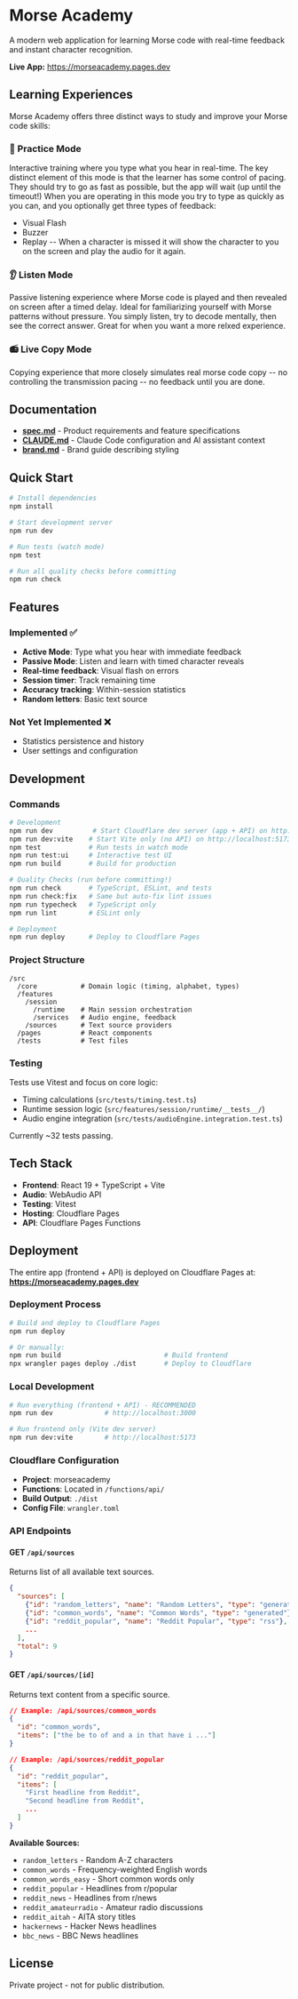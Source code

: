 # Morse Academy

A modern web application for learning Morse code with real-time feedback and instant character recognition.

**Live App:** https://morseacademy.pages.dev

## Learning Experiences

Morse Academy offers three distinct ways to study and improve your Morse code skills:

### 🎯 Practice Mode
Interactive training where you type what you hear in real-time. The key distinct element of this mode is that the learner has some control of pacing. They should try to go as fast as possible, but the app will wait (up until the timeout!)
When you are operating in this mode you try to type as quickly as you can, and you optionally get three types of feedback:
- Visual Flash
- Buzzer
- Replay -- When a character is missed it will show the character to you on the screen and play the audio for it again.

### 👂 Listen Mode
Passive listening experience where Morse code is played and then revealed on screen after a timed delay. Ideal for familiarizing yourself with Morse patterns without pressure. You simply listen, try to decode mentally, then see the correct answer. Great for when you want a more relxed experience. 

### 📻 Live Copy Mode
Copying experience that more closely simulates real morse code copy -- no controlling the transmission pacing -- no feedback until you are done.

## Documentation

- **[spec.md](spec.md)** - Product requirements and feature specifications
- **[CLAUDE.md](CLAUDE.md)** - Claude Code configuration and AI assistant context
- **[brand.md](brand.md)** - Brand guide describing styling 

## Quick Start

```bash
# Install dependencies
npm install

# Start development server
npm run dev

# Run tests (watch mode)
npm test

# Run all quality checks before committing
npm run check
```

## Features

### Implemented ✅
- **Active Mode**: Type what you hear with immediate feedback
- **Passive Mode**: Listen and learn with timed character reveals
- **Real-time feedback**: Visual flash on errors
- **Session timer**: Track remaining time
- **Accuracy tracking**: Within-session statistics
- **Random letters**: Basic text source

### Not Yet Implemented ❌
- Statistics persistence and history
- User settings and configuration

## Development

### Commands

```bash
# Development
npm run dev          # Start Cloudflare dev server (app + API) on http://localhost:3000
npm run dev:vite    # Start Vite only (no API) on http://localhost:5173
npm test            # Run tests in watch mode
npm run test:ui     # Interactive test UI
npm run build       # Build for production

# Quality Checks (run before committing!)
npm run check       # TypeScript, ESLint, and tests
npm run check:fix   # Same but auto-fix lint issues
npm run typecheck   # TypeScript only
npm run lint        # ESLint only

# Deployment
npm run deploy      # Deploy to Cloudflare Pages
```

### Project Structure

```
/src
  /core           # Domain logic (timing, alphabet, types)
  /features
    /session
      /runtime    # Main session orchestration
      /services   # Audio engine, feedback
    /sources      # Text source providers
  /pages          # React components
  /tests          # Test files
```

### Testing

Tests use Vitest and focus on core logic:
- Timing calculations (`src/tests/timing.test.ts`)
- Runtime session logic (`src/features/session/runtime/__tests__/`)
- Audio engine integration (`src/tests/audioEngine.integration.test.ts`)

Currently ~32 tests passing.

## Tech Stack

- **Frontend**: React 19 + TypeScript + Vite
- **Audio**: WebAudio API
- **Testing**: Vitest
- **Hosting**: Cloudflare Pages
- **API**: Cloudflare Pages Functions

## Deployment

The entire app (frontend + API) is deployed on Cloudflare Pages at:
**https://morseacademy.pages.dev**

### Deployment Process

```bash
# Build and deploy to Cloudflare Pages
npm run deploy

# Or manually:
npm run build                          # Build frontend
npx wrangler pages deploy ./dist       # Deploy to Cloudflare
```

### Local Development

```bash
# Run everything (frontend + API) - RECOMMENDED
npm run dev             # http://localhost:3000

# Run frontend only (Vite dev server)
npm run dev:vite        # http://localhost:5173
```

### Cloudflare Configuration

- **Project**: morseacademy
- **Functions**: Located in `/functions/api/`
- **Build Output**: `./dist`
- **Config File**: `wrangler.toml`

### API Endpoints

#### GET `/api/sources`
Returns list of all available text sources.

```json
{
  "sources": [
    {"id": "random_letters", "name": "Random Letters", "type": "generated"},
    {"id": "common_words", "name": "Common Words", "type": "generated"},
    {"id": "reddit_popular", "name": "Reddit Popular", "type": "rss"},
    ...
  ],
  "total": 9
}
```

#### GET `/api/sources/[id]`
Returns text content from a specific source.

```json
// Example: /api/sources/common_words
{
  "id": "common_words",
  "items": ["the be to of and a in that have i ..."]
}

// Example: /api/sources/reddit_popular
{
  "id": "reddit_popular",
  "items": [
    "First headline from Reddit",
    "Second headline from Reddit",
    ...
  ]
}
```

**Available Sources:**
- `random_letters` - Random A-Z characters
- `common_words` - Frequency-weighted English words
- `common_words_easy` - Short common words only
- `reddit_popular` - Headlines from r/popular
- `reddit_news` - Headlines from r/news
- `reddit_amateurradio` - Amateur radio discussions
- `reddit_aitah` - AITA story titles
- `hackernews` - Hacker News headlines
- `bbc_news` - BBC News headlines


## License

Private project - not for public distribution.
